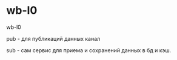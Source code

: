 # wb-l0
wb-l0

pub - для публикаций данных канал  

sub - сам сервис для приема и сохранений данных в бд и кэш. 
